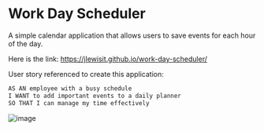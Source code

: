 # Work Day Scheduler

A simple calendar application that allows users to save events for each hour of the day.

Here is the link:  https://jlewisit.github.io/work-day-scheduler/

User story referenced to create this application:

```md
AS AN employee with a busy schedule
I WANT to add important events to a daily planner
SO THAT I can manage my time effectively
```

![image](https://user-images.githubusercontent.com/102529279/196008439-a50d4853-fae1-4f01-80de-7a501349bd5b.png)

